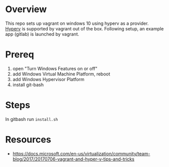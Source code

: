# Overview

This repo sets up vagrant on windows 10 using hyperv as a provider. [Hyperv](https://www.vagrantup.com/docs/providers/hyperv) is supported by vagrant out of the box. Following setup, an example app (gitlab) is launched by vagrant.

# Prereq

1. open "Turn Windows Features on or off"
2. add Windows Virtual Machine Platform, reboot
3. add Windows Hypervisor Platform
4. install git-bash

# Steps

In gitbash run `install.sh`

# Resources

* https://docs.microsoft.com/en-us/virtualization/community/team-blog/2017/20170706-vagrant-and-hyper-v-tips-and-tricks
